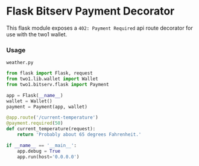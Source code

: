 # Flask Bitserv Payment Decorator

This flask module exposes a `402: Payment Required` api route decorator for use with the two1 wallet.


### Usage

`weather.py`

``` python
from flask import Flask, request
from two1.lib.wallet import Wallet
from two1.bitserv.flask import Payment

app = Flask(__name__)
wallet = Wallet()
payment = Payment(app, wallet)

@app.route('/current-temperature')
@payment.required(50)
def current_temperature(request):
    return 'Probably about 65 degrees Fahrenheit.'

if __name__ == '__main__':
    app.debug = True
    app.run(host='0.0.0.0')
```
